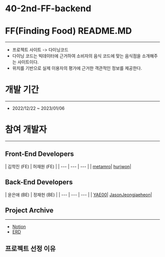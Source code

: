 # 40-2nd-FF-backend
# FF(Finding Food) README.MD

---
- 프로젝트 사이트 -> 다이닝코드
- 다이닝 코드는 빅데이터에 근거하여 소비자의 음식 코드에 맞는 음식점을 소개해주는 사이트이다.
- 위치를 기반으로 실제 이용자의 평가에 근거한 객관적인 정보를 제공한다.

# 개발 기간

---

- 2022/12/22 ~ 2023/01/06

# 참여 개발자

---

## Front-End Developers

| 김학진 (FE) | 허재원 (FE) |
| --- | --- | --- |
| [metamro](https://github.com/metamro)| [hurjwon](https://github.com/hurjwon)| 

## Back-End Developers

| 윤은애 (BE) | 정재헌 (BE) |
| --- | --- | --- |
| [YAE00](https://github.com/YEA00)| [JasonJeongjaeheon](https://github.com/JasonJeongjaeheon)|

## Project Archive

---

- [Notion](https://www.notion.so/Team-F-76bf06be5d2d446990ef6e655d649cab)
- [ERD](https://dbdiagram.io/d/63a56c9899cb1f3b55a32b0b)

## 프로젝트 선정 이유





